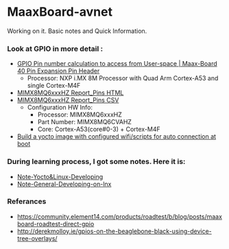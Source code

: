 # MaaxBoard-avnet
Working on it. Basic notes and Quick Information.

### Look at GPIO in more detail : 

 * [GPIO Pin number calculation to access from User-space | Maax-Board 40 Pin Expansion Pin Header](https://github.com/zafersn/MaaxBoard-avnet/blob/main/Hardware%20Explanation/GPIO.md)
    * Processor:  NXP i.MX 8M Processor with Quad Arm Cortex-A53 and single Cortex-M4F
 * [MIMX8MQ6xxxHZ Report_Pins HTML](https://htmlpreview.github.io/?https://github.com/zafersn/MaaxBoard-avnet/blob/main/Hardware%20Explanation/html_report_Pins.html)
 * [MIMX8MQ6xxxHZ Report_Pins CSV](https://github.com/zafersn/MaaxBoard-avnet/blob/main/Hardware%20Explanation/csv_output_report_Pins.md) 
    * Configuration HW Info: 
      * Processor: MIMX8MQ6xxxHZ
      * Part Number: MIMX8MQ6CVAHZ
      * Core: Cortex-A53(core#0-3) + Cortex-M4F    
 * [Build a yocto image with configured wifi/scripts for auto connection at boot](https://github.com/zafersn/MaaxBoard-avnet/blob/main/Yocto/yocto-build-image-with-configured-wifi-for-auto-connection.md)

### During learning process, I got some notes. Here it is:
 * [Note-Yocto&Linux-Developing](https://github.com/zafersn/MaaxBoard-avnet/blob/main/Development%20Notes/linux-developing-note.md)
 * [Note-General-Developing-on-lnx](https://github.com/zafersn/MaaxBoard-avnet/blob/main/Development%20Notes/general-notes-on-linux.md)

### Referances
 * https://community.element14.com/products/roadtest/b/blog/posts/maaxboard-roadtest-direct-gpio 
 * http://derekmolloy.ie/gpios-on-the-beaglebone-black-using-device-tree-overlays/
 
